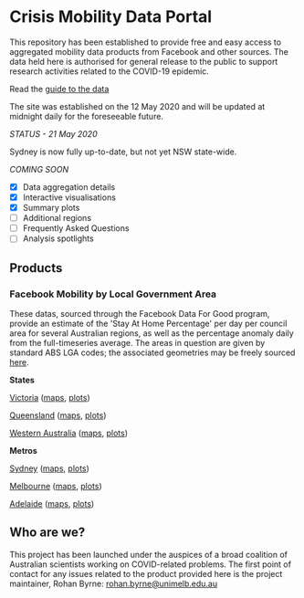 # Crisis Mobility Data Portal

This repository has been established to provide free and easy access to aggregated mobility data products from Facebook and other sources. The data held here is authorised for general release to the public to support research activities related to the COVID-19 epidemic.

Read the [guide to the data](https://rsbyrne.github.io/mobility-aus/guide.md)

The site was established on the 12 May 2020 and will be updated at midnight daily for the foreseeable future.

*STATUS - 21 May 2020*

Sydney is now fully up-to-date, but not yet NSW state-wide.

*COMING SOON*

- [X] Data aggregation details
- [X] Interactive visualisations
- [X] Summary plots
- [ ] Additional regions
- [ ] Frequently Asked Questions
- [ ] Analysis spotlights

## Products

### Facebook Mobility by Local Government Area

These datas, sourced through the Facebook Data For Good program, provide an estimate of the 'Stay At Home Percentage' per day per council area for several Australian regions, as well as the percentage anomaly daily from the full-timeseries average. The areas in question are given by standard ABS LGA codes; the associated geometries may be freely sourced [here](https://www.abs.gov.au/ausstats/abs@.nsf/Lookup/by%20Subject/1270.0.55.003~July%202016~Main%20Features~Local%20Government%20Areas%20(LGA)~7).

**States**

[Victoria](https://rsbyrne.github.io/mobility-aus/products/mob_lga_vic.csv) ([maps](https://rsbyrne.github.io/mobility-aus/products/mob_lga_vic.html), [plots](https://rsbyrne.github.io/mobility-aus/products/mob_lga_vic.png))

[Queensland](https://rsbyrne.github.io/mobility-aus/products/mob_lga_qld.csv) ([maps](https://rsbyrne.github.io/mobility-aus/products/mob_lga_qld.html), [plots](https://rsbyrne.github.io/mobility-aus/products/mob_lga_qld.png))

[Western Australia](https://rsbyrne.github.io/mobility-aus/products/mob_lga_wa.csv) ([maps](https://rsbyrne.github.io/mobility-aus/products/mob_lga_wa.html), [plots](https://rsbyrne.github.io/mobility-aus/products/mob_lga_wa.png))

**Metros**

[Sydney](https://rsbyrne.github.io/mobility-aus/products/mob_lga_syd.csv) ([maps](https://rsbyrne.github.io/mobility-aus/products/mob_lga_syd.html), [plots](https://rsbyrne.github.io/mobility-aus/products/mob_lga_syd.png))

[Melbourne](https://rsbyrne.github.io/mobility-aus/products/mob_lga_mel.csv) ([maps](https://rsbyrne.github.io/mobility-aus/products/mob_lga_mel.html), [plots](https://rsbyrne.github.io/mobility-aus/products/mob_lga_mel.png))

[Adelaide](https://rsbyrne.github.io/mobility-aus/products/mob_lga_ade.csv) ([maps](https://rsbyrne.github.io/mobility-aus/products/mob_lga_ade.html), [plots](https://rsbyrne.github.io/mobility-aus/products/mob_lga_ade.png))

## Who are we?

This project has been launched under the auspices of a broad coalition of Australian scientists working on COVID-related problems. The first point of contact for any issues related to the product provided here is the project maintainer, Rohan Byrne: <rohan.byrne@unimelb.edu.au>
